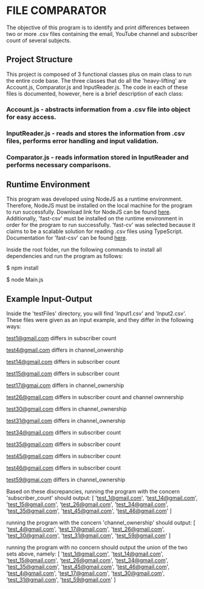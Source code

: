 # FILE COMPARATOR
The objective of this program is to identify and print differences between two or more .csv files containing the email, YouTube channel and subscriber count of several subjects.

## Project Structure
This project is composed of 3 functional classes plus on main class to run the entire code base. The three classes that do all the 'heavy-lifting' are Account.js, Comparator.js and InputReader.js. The code in each of these files is documented, however, here is a brief description of each class:
### Account.js - abstracts information from a .csv file into object for easy access.
### InputReader.js - reads and stores the information from .csv files, performs error handling and input validation.
### Comparator.js - reads information stored in InputReader and performs necessary comparisons.

## Runtime Environment
This program was developed using NodeJS as a runtime environment. Therefore, NodeJS must be installed on the local machine for the program to run successfully. Download link for NodeJS can be found [here](https://nodejs.org/en/download/). Additionally, 'fast-csv' must be installed on the runtime environment in order for the program to run successfully. 'fast-cv' was selected because it claims to be a scalable solution for reading .csv files using TypeScript. Documentation for 'fast-csv' can be found [here](https://c2fo.github.io/fast-csv/).

Inside the root folder, run the following commands to install all dependencies and run the program as follows:

$ npm install

$ node Main.js

## Example Input-Output
Inside the 'testFiles' directory, you will find 'Input1.csv' and 'Input2.csv'. These files were given as an input example, and they differ in the following ways:

test1@gmail.com differs in subscriber count

test4@gmail.com differs in channel_onwership

test14@gmail.com differs in subscriber count

test15@gmail.com differs in subscriber count

test17@gmai.com differs in channel_ownership

test26@gmail.com differs in subscriber count and channel ownnership

test30@gmail.com differs in channel_ownership

test31@gmail.com differs in channel_ownership

test34@gmail.com differs in subscriber count

test35@gmail.com differs in subscriber count

test45@gmail.com differs in subscriber count

test46@gmail.com differs in subscriber count

test59@gmai.com differs in channel_ownership

Based on these discrepancies, running the program with the concern 'subscriber_count' should output:
[
  'test_1@gmail.com',
  'test_14@gmail.com',
  'test_15@gmail.com',
  'test_26@gmail.com',
  'test_34@gmail.com',
  'test_35@gmail.com',
  'test_45@gmail.com',
  'test_46@gmail.com'
]

running the program with the concern 'channel_ownership' should output:
[
  'test_4@gmail.com',
  'test_17@gmail.com',
  'test_26@gmail.com',
  'test_30@gmail.com',
  'test_31@gmail.com',
  'test_59@gmail.com'
]

running the program with no concern should output the union of the two sets above, namely:
[
  'test_1@gmail.com',
  'test_14@gmail.com',
  'test_15@gmail.com',
  'test_26@gmail.com',
  'test_34@gmail.com',
  'test_35@gmail.com',
  'test_45@gmail.com',
  'test_46@gmail.com',
  'test_4@gmail.com',
  'test_17@gmail.com',
  'test_30@gmail.com',
  'test_31@gmail.com',
  'test_59@gmail.com'
]


